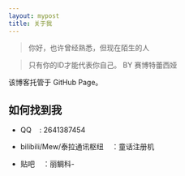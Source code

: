 ```yaml
---
layout: mypost
title: 关于我
---
```


> 你好，也许曾经熟悉，但现在陌生的人

> 只有你的ID才能代表你自己。 BY 赛博特蕾西娅

该博客托管于 GitHub Page。


## 如何找到我

- QQ&nbsp;&nbsp;&nbsp;&nbsp;: 2641387454

- bilibili/Mew/泰拉通讯枢纽&nbsp;&nbsp;&nbsp;&nbsp;：童话注册机

- 贴吧&nbsp;&nbsp;&nbsp;&nbsp;：丽鲷科-


